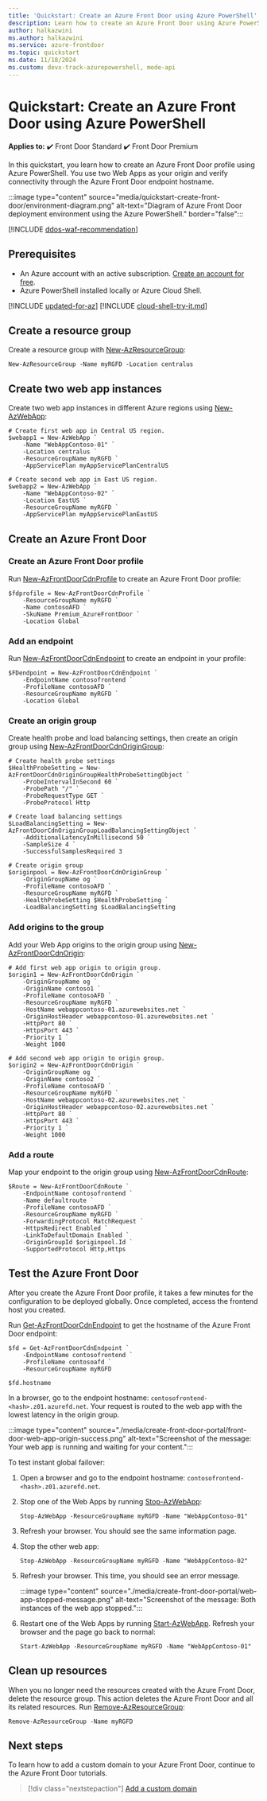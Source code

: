 ```yaml
---
title: 'Quickstart: Create an Azure Front Door using Azure PowerShell'
description: Learn how to create an Azure Front Door using Azure PowerShell. Use Azure Front Door to deliver content to your global user base and protect your web apps against vulnerabilities.
author: halkazwini
ms.author: halkazwini
ms.service: azure-frontdoor
ms.topic: quickstart
ms.date: 11/18/2024
ms.custom: devx-track-azurepowershell, mode-api
---
```


# Quickstart: Create an Azure Front Door using Azure PowerShell

**Applies to:** :heavy_check_mark: Front Door Standard :heavy_check_mark: Front Door Premium

In this quickstart, you learn how to create an Azure Front Door profile using Azure PowerShell. You use two Web Apps as your origin and verify connectivity through the Azure Front Door endpoint hostname.

:::image type="content" source="media/quickstart-create-front-door/environment-diagram.png" alt-text="Diagram of Azure Front Door deployment environment using the Azure PowerShell." border="false":::

[!INCLUDE [ddos-waf-recommendation](../../includes/ddos-waf-recommendation.md)]

## Prerequisites

- An Azure account with an active subscription. [Create an account for free](https://azure.microsoft.com/pricing/purchase-options/azure-account?cid=msft_learn).
- Azure PowerShell installed locally or Azure Cloud Shell.

[!INCLUDE [updated-for-az](~/reusable-content/ce-skilling/azure/includes/updated-for-az.md)]
[!INCLUDE [cloud-shell-try-it.md](~/reusable-content/ce-skilling/azure/includes/cloud-shell-try-it.md)]

## Create a resource group

Create a resource group with [New-AzResourceGroup](/powershell/module/az.resources/new-azresourcegroup):

```azurepowershell-interactive
New-AzResourceGroup -Name myRGFD -Location centralus
```

## Create two web app instances

Create two web app instances in different Azure regions using [New-AzWebApp](/powershell/module/az.websites/new-azwebapp):

```azurepowershell-interactive
# Create first web app in Central US region.
$webapp1 = New-AzWebApp `
    -Name "WebAppContoso-01" `
    -Location centralus `
    -ResourceGroupName myRGFD `
    -AppServicePlan myAppServicePlanCentralUS

# Create second web app in East US region.
$webapp2 = New-AzWebApp `
    -Name "WebAppContoso-02" `
    -Location EastUS `
    -ResourceGroupName myRGFD `
    -AppServicePlan myAppServicePlanEastUS
```

## Create an Azure Front Door

### Create an Azure Front Door profile

Run [New-AzFrontDoorCdnProfile](/powershell/module/az.cdn/new-azfrontdoorcdnprofile) to create an Azure Front Door profile:

```azurepowershell-interactive
$fdprofile = New-AzFrontDoorCdnProfile `
    -ResourceGroupName myRGFD `
    -Name contosoAFD `
    -SkuName Premium_AzureFrontDoor `
    -Location Global
```

### Add an endpoint

Run [New-AzFrontDoorCdnEndpoint](/powershell/module/az.cdn/new-azfrontdoorcdnendpoint) to create an endpoint in your profile:

```azurepowershell-interactive
$FDendpoint = New-AzFrontDoorCdnEndpoint `
    -EndpointName contosofrontend `
    -ProfileName contosoAFD `
    -ResourceGroupName myRGFD `
    -Location Global
```

### Create an origin group

Create health probe and load balancing settings, then create an origin group using [New-AzFrontDoorCdnOriginGroup](/powershell/module/az.cdn/new-azfrontdoorcdnorigingroup):

```azurepowershell-interactive
# Create health probe settings
$HealthProbeSetting = New-AzFrontDoorCdnOriginGroupHealthProbeSettingObject `
    -ProbeIntervalInSecond 60 `
    -ProbePath "/" `
    -ProbeRequestType GET `
    -ProbeProtocol Http

# Create load balancing settings
$LoadBalancingSetting = New-AzFrontDoorCdnOriginGroupLoadBalancingSettingObject `
    -AdditionalLatencyInMillisecond 50 `
    -SampleSize 4 `
    -SuccessfulSamplesRequired 3

# Create origin group
$originpool = New-AzFrontDoorCdnOriginGroup `
    -OriginGroupName og `
    -ProfileName contosoAFD `
    -ResourceGroupName myRGFD `
    -HealthProbeSetting $HealthProbeSetting `
    -LoadBalancingSetting $LoadBalancingSetting
```

### Add origins to the group

Add your Web App origins to the origin group using [New-AzFrontDoorCdnOrigin](/powershell/module/az.cdn/new-azfrontdoorcdnorigin):

```azurepowershell-interactive
# Add first web app origin to origin group.
$origin1 = New-AzFrontDoorCdnOrigin `
    -OriginGroupName og `
    -OriginName contoso1 `
    -ProfileName contosoAFD `
    -ResourceGroupName myRGFD `
    -HostName webappcontoso-01.azurewebsites.net `
    -OriginHostHeader webappcontoso-01.azurewebsites.net `
    -HttpPort 80 `
    -HttpsPort 443 `
    -Priority 1 `
    -Weight 1000

# Add second web app origin to origin group.
$origin2 = New-AzFrontDoorCdnOrigin `
    -OriginGroupName og `
    -OriginName contoso2 `
    -ProfileName contosoAFD `
    -ResourceGroupName myRGFD `
    -HostName webappcontoso-02.azurewebsites.net `
    -OriginHostHeader webappcontoso-02.azurewebsites.net `
    -HttpPort 80 `
    -HttpsPort 443 `
    -Priority 1 `
    -Weight 1000
```

### Add a route

Map your endpoint to the origin group using [New-AzFrontDoorCdnRoute](/powershell/module/az.cdn/new-azfrontdoorcdnroute):

```azurepowershell-interactive
$Route = New-AzFrontDoorCdnRoute `
    -EndpointName contosofrontend `
    -Name defaultroute `
    -ProfileName contosoAFD `
    -ResourceGroupName myRGFD `
    -ForwardingProtocol MatchRequest `
    -HttpsRedirect Enabled `
    -LinkToDefaultDomain Enabled `
    -OriginGroupId $originpool.Id `
    -SupportedProtocol Http,Https
```

## Test the Azure Front Door

After you create the Azure Front Door profile, it takes a few minutes for the configuration to be deployed globally. Once completed, access the frontend host you created.

Run [Get-AzFrontDoorCdnEndpoint](/powershell/module/az.cdn/get-azfrontdoorcdnendpoint) to get the hostname of the Azure Front Door endpoint:

```azurepowershell-interactive
$fd = Get-AzFrontDoorCdnEndpoint `
    -EndpointName contosofrontend `
    -ProfileName contosoafd `
    -ResourceGroupName myRGFD

$fd.hostname
```

In a browser, go to the endpoint hostname: `contosofrontend-<hash>.z01.azurefd.net`. Your request is routed to the web app with the lowest latency in the origin group.

:::image type="content" source="./media/create-front-door-portal/front-door-web-app-origin-success.png" alt-text="Screenshot of the message: Your web app is running and waiting for your content.":::

To test instant global failover:

1. Open a browser and go to the endpoint hostname: `contosofrontend-<hash>.z01.azurefd.net`.

1. Stop one of the Web Apps by running [Stop-AzWebApp](/powershell/module/az.websites/stop-azwebapp):

    ```azurepowershell-interactive
    Stop-AzWebApp -ResourceGroupName myRGFD -Name "WebAppContoso-01"
    ```

1. Refresh your browser. You should see the same information page.

1. Stop the other web app:

    ```azurepowershell-interactive
    Stop-AzWebApp -ResourceGroupName myRGFD -Name "WebAppContoso-02"
    ```

1. Refresh your browser. This time, you should see an error message.

    :::image type="content" source="./media/create-front-door-portal/web-app-stopped-message.png" alt-text="Screenshot of the message: Both instances of the web app stopped.":::

1. Restart one of the Web Apps by running [Start-AzWebApp](/powershell/module/az.websites/start-azwebapp). Refresh your browser and the page go back to normal:

    ```azurepowershell-interactive
    Start-AzWebApp -ResourceGroupName myRGFD -Name "WebAppContoso-01"
    ```

## Clean up resources

When you no longer need the resources created with the Azure Front Door, delete the resource group. This action deletes the Azure Front Door and all its related resources. Run [Remove-AzResourceGroup](/powershell/module/az.resources/remove-azresourcegroup):

```azurepowershell-interactive
Remove-AzResourceGroup -Name myRGFD
```

## Next steps

To learn how to add a custom domain to your Azure Front Door, continue to the Azure Front Door tutorials.

> [!div class="nextstepaction"]
> [Add a custom domain](front-door-custom-domain.md)

